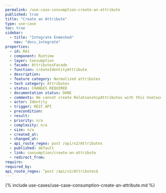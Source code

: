 ```yaml
---
permalink: /use-case-consumption-create-an-attribute
published: true
title: "Create an Attribute"
type: use-case
toc: true
sidebar:
  - title: "Integrate Enmeshed"
    nav: "docs_integrate"
properties:
  - id: RA1
  - component: Runtime
  - layer: Consumption
  - facade: AttributesFacade
  - function: createIdentityAttribute
  - description:
  - feature category: Normalized attributes
  - tech category: Attributes
  - status: CHANGES REQUIRED
  - documentation status: DONE
  - comments: We cannot create RelationshipAttributes with this UseCase
  - actor: Identity
  - trigger: REST API
  - precondition:
  - result:
  - priority: n/a
  - complexity: n/a
  - size: n/a
  - created_at:
  - changed_at:
  - api_route_regex: post /api/v2/Attributes
  - published: default
  - link: consumption/create-an-attribute
  - redirect_from:
require:
required_by:
api_route_regex: ^post /api/v2/Attributes$
---
```


{% include use-cases/use-case-consumption-create-an-attribute.md %}
